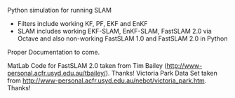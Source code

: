 Python simulation for running SLAM

* Filters include working KF, PF, EKF and EnKF
* SLAM includes working EKF-SLAM, EnKF-SLAM, FastSLAM 2.0 via Octave and also non-working FastSLAM 1.0 and FastSLAM 2.0 in Python

Proper Documentation to come.

MatLab Code for FastSLAM 2.0 taken from Tim Bailey (http://www-personal.acfr.usyd.edu.au/tbailey/). Thanks!
Victoria Park Data Set taken from http://www-personal.acfr.usyd.edu.au/nebot/victoria_park.htm. Thanks!
